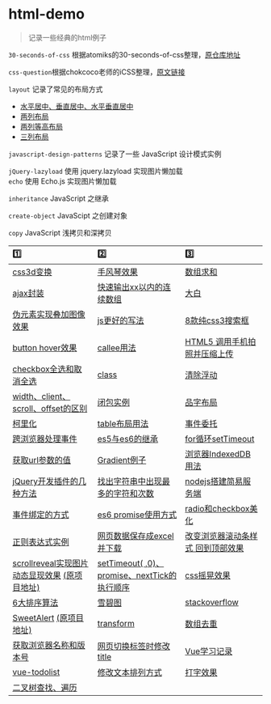 html-demo
=========

> 记录一些经典的html例子

`30-seconds-of-css` 根据atomiks的30-seconds-of-css整理，[原仓库地址](https://github.com/atomiks/30-seconds-of-css)

`css-question`根据chokcoco老师的iCSS整理，[原文链接](https://github.com/chokcoco/iCSS)

`layout` 记录了常见的布局方式
- [水平居中、垂直居中、水平垂直居中](layout/center.html)
- [两列布局](layout/twoColumn.html)
- [两列等高布局](layout/twoColumnEqualHeight.html)
- [三列布局](layout/threeColumn.html)

`javascript-design-patterns` 记录了一些 JavaScript 设计模式实例

`jQuery-lazyload`  使用 jquery.lazyload 实现图片懒加载  
`echo` 使用 Echo.js 实现图片懒加载  

`inheritance` JavaScript 之继承

`create-object` JavaScipt 之创建对象  

`copy` JavaScript 浅拷贝和深拷贝

| :one: | :two: | :three: |
|:--|:--|:--|
| [css3d变换](3D-css-transition.html) | [手风琴效果](Accordion.html) | [数组求和](add.js) |
| [ajax封装](ajax.js) | [快速输出xx以内的连续数组](ali.js) | [大白](Baymax.html) |
| [伪元素实现叠加图像效果](before-after-imageStack.html) | [js更好的写法](betterJs.js) | [8款纯css3搜索框](button.html) |
| [button hover效果](buttonhover.html) | [callee用法](callee.js) | [HTML5 调用手机拍照并压缩上传](camera.html) |
| [checkbox全选和取消全选](checkbox.html) | [class](class.js) | [清除浮动](clearfix.html) |
| [width、client、scroll、offset的区别](client-scroll-offset.html) | [闭包实例](closure.js) | [品字布局](ping.html) |
| [柯里化](currying.js) | [table布局用法](display-table.html) | [事件委托](event-delegation.html) |
| [跨浏览器处理事件](eventUtil.js) | [es5与es6的继承](extends.js) | [for循环setTimeout](for-sleep.js) |
| [获取url参数的值](getUrlParam.js) | [Gradient例子](gradient.html) | [浏览器IndexedDB用法](indexedDB.html) |
| [jQuery开发插件的几种方法](jQuery.fn.js) | [找出字符串中出现最多的字符和次数](maxStr.js) | [nodejs搭建简易服务端](node-server.js) |
| [事件绑定的方式](onclick.html) | [es6 promise使用方式](promise.js) | [radio和checkbox美化](radio-checkbox.html) |
| [正则表达式实例](regex.js) | [网页数据保存成excel并下载](saveAsExcelFile.html) | [改变浏览器滚动条样式 回到顶部效果](scrollAndGotop.html) |
| [scrollreveal实现图片动态显现效果](scrollreveal.html) [(原项目地址)](https://github.com/jlmakes/scrollreveal) | [setTimeout( ,0)、promise、nextTick的执行顺序](setTimeout-promise-nextTick.js) | [css摇晃效果](shake.css) |
| [6大排序算法](sort.js)|[雪碧图](sprite.html)|[stackoverflow](stackoverflow.js)|
| [SweetAlert](sweetalert.html) [(原项目地址)](https://github.com/t4t5/sweetalert) | [transform](transform.html) | [数组去重](uniqueArray.js) |
| [获取浏览器名称和版本号](version.html) | [网页切换标签时修改title](visibilitychange.html) | [Vue学习记录](Vue.html) |
| [vue-todolist](vue-todolist.html) | [修改文本排列方式](writing-mode.html) | [打字效果](typing.html) |
| [二叉树查找、遍历](binaryTree.html) |
